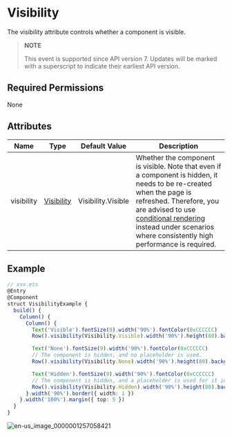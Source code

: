 # Visibility

The visibility attribute controls whether a component is visible.

> **NOTE**
>
> This event is supported since API version 7. Updates will be marked with a superscript to indicate their earliest API version.


## Required Permissions

None


## Attributes


| Name| Type| Default Value| Description|
| -------- | -------- | -------- | -------- |
| visibility | [Visibility](ts-appendix-enums.md#visibility) | Visibility.Visible | Whether the component is visible. Note that even if a component is hidden, it needs to be re-created when the page is refreshed. Therefore, you are advised to use [conditional rendering](../../ui/ts-rending-control-syntax-if-else.md) instead under scenarios where consistently high performance is required. |


## Example

```ts
// xxx.ets
@Entry
@Component
struct VisibilityExample {
  build() {
    Column() {
      Column() {
        Text('Visible').fontSize(9).width('90%').fontColor(0xCCCCCC)
        Row().visibility(Visibility.Visible).width('90%').height(80).backgroundColor(0xAFEEEE)

        Text('None').fontSize(9).width('90%').fontColor(0xCCCCCC)
        // The component is hidden, and no placeholder is used.
        Row().visibility(Visibility.None).width('90%').height(80).backgroundColor(0xAFEEEE)

        Text('Hidden').fontSize(9).width('90%').fontColor(0xCCCCCC)
        // The component is hidden, and a placeholder is used for it in the layout.
        Row().visibility(Visibility.Hidden).width('90%').height(80).backgroundColor(0xAFEEEE)
      }.width('90%').border({ width: 1 })
    }.width('100%').margin({ top: 5 })
  }
}
```

![en-us_image_0000001257058421](figures/en-us_image_0000001257058421.gif)
